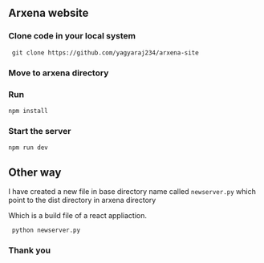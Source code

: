 ## Arxena website


### Clone code in your local system
```
 git clone https://github.com/yagyaraj234/arxena-site
```

### Move to arxena directory

### Run 
```
npm install
```

### Start the server
```
npm run dev
```


## Other way 

I have created a new file in base directory name called `newserver.py` which point to the dist directory in arxena directory 

Which is a build file of a react appliaction.

```
 python newserver.py
```


### Thank you